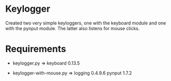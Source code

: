 # Keylogger

Created two very simple keyloggers, one with the keyboard module and one with the pynput module. The latter also listens for mouse clicks. 

# Requirements

- keylogger.py => keyboard 0.13.5

- keylogger-with-mouse.py => logging 0.4.9.6
                             pynput 1.7.2

